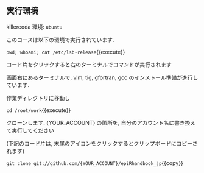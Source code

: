 ## 実行環境

killercoda 環境: `ubuntu`

このコースは以下の環境で実行されています.

`pwd; whoami; cat /etc/lsb-release`{{execute}}

コード片をクリックすると右のターミナルでコマンドが実行されます

画面右にあるターミナルで, vim, tig, gfortran, gcc のインストール準備が進行しています.



作業ディレクトリに移動し

`cd /root/work`{{execute}}

クローンします. {YOUR_ACCOUNT} の箇所を, 自分のアカウント名に書き換えて実行してください

(下記のコード片は, 末尾のアイコンをクリックするとクリップボードにコピーされます)

`git clone git://github.com/{YOUR_ACCOUNT}/epiRhandbook_jp`{{copy}}



